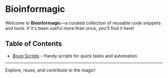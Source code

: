 # Bioinformagic

Welcome to **Bioinformagic**—a curated collection of reusable code snippets and tools. If it's been useful more than once, you'll find it here!

## Table of Contents

- [Boop Scripts](./boop/README.md) - Handy scripts for quick tasks and automation.

---

Explore, reuse, and contribute to the magic!
